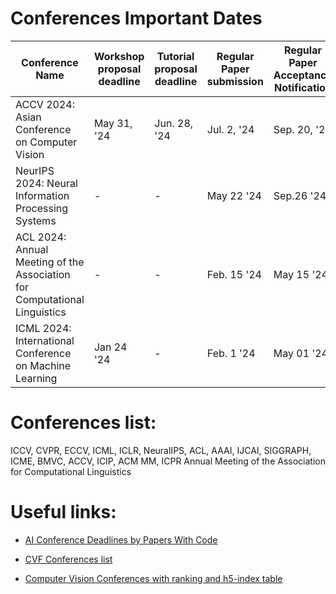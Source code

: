 # Conferences Important Dates

| Conference Name | Workshop proposal deadline | Tutorial proposal deadline | Regular Paper submission | Regular Paper Acceptance Notification | Dates | Ranking | Link |
|----------|----------|----------|----------|----------|----------|----------|----------|
| ACCV 2024: Asian Conference on Computer Vision | May 31, '24 | Jun. 28, '24 | Jul. 2, '24 | Sep. 20, '24 | Dec. 8-12 | B | [Link](https://accv2024.org/) |
| NeurIPS 2024: Neural Information Processing Systems | - | - | May 22 '24 | Sep.26 '24 | Dec. 9-15 | A* | [Link](https://nips.cc/Conferences/2024) |
| ACL 2024: Annual Meeting of the Association for Computational Linguistics | - | - | Feb. 15 '24 | May 15 '24 | Aug. 11-16 | A* | [Link](https://2024.aclweb.org/) |
| ICML 2024: International Conference on Machine Learning | Jan 24 '24 | - | Feb. 1 '24 | May 01 '24 | Jul. 21-27 | A* | [Link](https://icml.cc/)https://icml.cc/ |

# Conferences list:

ICCV, CVPR, ECCV, ICML, ICLR, NeuralIPS, ACL, AAAI, IJCAI, SIGGRAPH, ICME, BMVC, ACCV, ICIP, ACM MM, ICPR
Annual Meeting of the Association for Computational Linguistics

# Useful links:

- [AI Conference Deadlines by Papers With Code](https://aideadlin.es/?sub=ML,CV,CG,NLP,RO,SP,DM,AP,KR,HCI)

- [CVF Conferences list](https://www.thecvf.com/?page_id=100)

- [Computer Vision Conferences with ranking and h5-index table](http://www.cse.iitm.ac.in/~vplab/onlinecvconferences.html)
